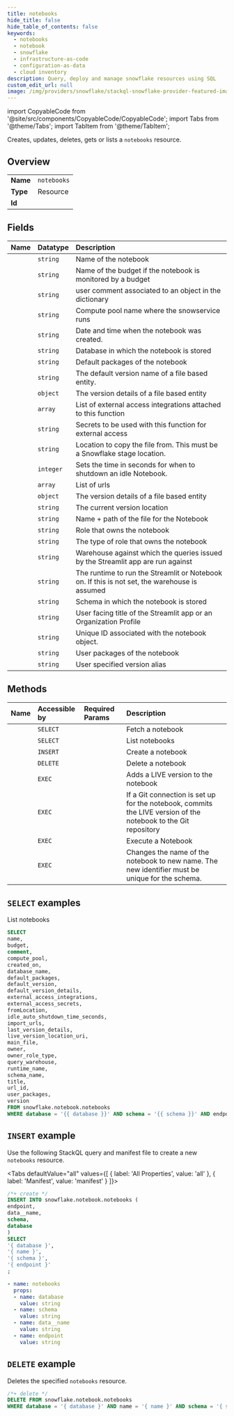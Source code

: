 ```yaml
---
title: notebooks
hide_title: false
hide_table_of_contents: false
keywords:
  - notebooks
  - notebook
  - snowflake
  - infrastructure-as-code
  - configuration-as-data
  - cloud inventory
description: Query, deploy and manage snowflake resources using SQL
custom_edit_url: null
image: /img/providers/snowflake/stackql-snowflake-provider-featured-image.png
---
```


import CopyableCode from '@site/src/components/CopyableCode/CopyableCode';
import Tabs from '@theme/Tabs';
import TabItem from '@theme/TabItem';

Creates, updates, deletes, gets or lists a <code>notebooks</code> resource.

## Overview
<table><tbody>
<tr><td><b>Name</b></td><td><code>notebooks</code></td></tr>
<tr><td><b>Type</b></td><td>Resource</td></tr>
<tr><td><b>Id</b></td><td><CopyableCode code="snowflake.notebook.notebooks" /></td></tr>
</tbody></table>

## Fields
| Name | Datatype | Description |
|:-----|:---------|:------------|
| <CopyableCode code="name" /> | `string` | Name of the notebook |
| <CopyableCode code="budget" /> | `string` | Name of the budget if the notebook is monitored by a budget |
| <CopyableCode code="comment" /> | `string` | user comment associated to an object in the dictionary |
| <CopyableCode code="compute_pool" /> | `string` | Compute pool name where the snowservice runs |
| <CopyableCode code="created_on" /> | `string` | Date and time when the notebook was created. |
| <CopyableCode code="database_name" /> | `string` | Database in which the notebook is stored |
| <CopyableCode code="default_packages" /> | `string` | Default packages of the notebook |
| <CopyableCode code="default_version" /> | `string` | The default version name of a file based entity. |
| <CopyableCode code="default_version_details" /> | `object` | The version details of a file based entity |
| <CopyableCode code="external_access_integrations" /> | `array` | List of external access integrations attached to this function |
| <CopyableCode code="external_access_secrets" /> | `string` | Secrets to be used with this function for external access |
| <CopyableCode code="fromLocation" /> | `string` | Location to copy the file from. This must be a Snowflake stage location. |
| <CopyableCode code="idle_auto_shutdown_time_seconds" /> | `integer` | Sets the time in seconds for when to shutdown an idle Notebook. |
| <CopyableCode code="import_urls" /> | `array` | List of urls |
| <CopyableCode code="last_version_details" /> | `object` | The version details of a file based entity |
| <CopyableCode code="live_version_location_uri" /> | `string` | The current version location |
| <CopyableCode code="main_file" /> | `string` | Name + path of the file for the Notebook |
| <CopyableCode code="owner" /> | `string` | Role that owns the notebook |
| <CopyableCode code="owner_role_type" /> | `string` | The type of role that owns the notebook |
| <CopyableCode code="query_warehouse" /> | `string` | Warehouse against which the queries issued by the Streamlit app are run against |
| <CopyableCode code="runtime_name" /> | `string` | The runtime to run the Streamlit or Notebook on. If this is not set, the warehouse is assumed |
| <CopyableCode code="schema_name" /> | `string` | Schema in which the notebook is stored |
| <CopyableCode code="title" /> | `string` | User facing title of the Streamlit app or an Organization Profile |
| <CopyableCode code="url_id" /> | `string` | Unique ID associated with the notebook object. |
| <CopyableCode code="user_packages" /> | `string` | User packages of the notebook |
| <CopyableCode code="version" /> | `string` | User specified version alias |

## Methods
| Name | Accessible by | Required Params | Description |
|:-----|:--------------|:----------------|:------------|
| <CopyableCode code="fetch_notebook" /> | `SELECT` | <CopyableCode code="database, name, schema, endpoint" /> | Fetch a notebook |
| <CopyableCode code="list_notebooks" /> | `SELECT` | <CopyableCode code="database, schema, endpoint" /> | List notebooks |
| <CopyableCode code="create_notebook" /> | `INSERT` | <CopyableCode code="database, schema, data__name, endpoint" /> | Create a notebook |
| <CopyableCode code="delete_notebook" /> | `DELETE` | <CopyableCode code="database, name, schema, endpoint" /> | Delete a notebook |
| <CopyableCode code="add_live_version_notebook" /> | `EXEC` | <CopyableCode code="database, name, schema, endpoint" /> | Adds a LIVE version to the notebook |
| <CopyableCode code="commit_notebook" /> | `EXEC` | <CopyableCode code="database, name, schema, endpoint" /> | If a Git connection is set up for the notebook, commits the LIVE version of the notebook to the Git repository |
| <CopyableCode code="execute_notebook" /> | `EXEC` | <CopyableCode code="database, name, schema, endpoint" /> | Execute a Notebook |
| <CopyableCode code="rename_notebook" /> | `EXEC` | <CopyableCode code="database, name, schema, targetName, endpoint" /> | Changes the name of the notebook to new name. The new identifier must be unique for the schema. |

## `SELECT` examples

List notebooks


```sql
SELECT
name,
budget,
comment,
compute_pool,
created_on,
database_name,
default_packages,
default_version,
default_version_details,
external_access_integrations,
external_access_secrets,
fromLocation,
idle_auto_shutdown_time_seconds,
import_urls,
last_version_details,
live_version_location_uri,
main_file,
owner,
owner_role_type,
query_warehouse,
runtime_name,
schema_name,
title,
url_id,
user_packages,
version
FROM snowflake.notebook.notebooks
WHERE database = '{{ database }}' AND schema = '{{ schema }}' AND endpoint = '{{ endpoint }}';
```
## `INSERT` example

Use the following StackQL query and manifest file to create a new <code>notebooks</code> resource.

<Tabs     defaultValue="all"    values={[        { label: 'All Properties', value: 'all' }, { label: 'Manifest', value: 'manifest' }    ]}>
<TabItem value="all">

```sql
/*+ create */
INSERT INTO snowflake.notebook.notebooks (
endpoint,
data__name,
schema,
database
)
SELECT 
'{ database }',
'{ name }',
'{ schema }',
'{ endpoint }'
;
```
</TabItem>
<TabItem value="manifest">

```yaml
- name: notebooks
  props:
  - name: database
    value: string
  - name: schema
    value: string
  - name: data__name
    value: string
  - name: endpoint
    value: string

```
</TabItem>
</Tabs>

## `DELETE` example

Deletes the specified <code>notebooks</code> resource.

```sql
/*+ delete */
DELETE FROM snowflake.notebook.notebooks
WHERE database = '{ database }' AND name = '{ name }' AND schema = '{ schema }' AND endpoint = '{ endpoint }';
```
